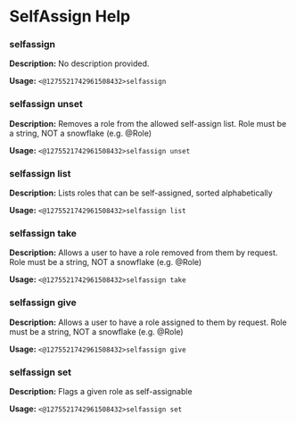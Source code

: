 # SelfAssign Help

### selfassign

**Description:** No description provided.

**Usage:** `<@1275521742961508432>selfassign`

### selfassign unset

**Description:** Removes a role from the allowed self-assign list. Role must be a string, NOT a snowflake (e.g. @Role)

**Usage:** `<@1275521742961508432>selfassign unset`

### selfassign list

**Description:** Lists roles that can be self-assigned, sorted alphabetically

**Usage:** `<@1275521742961508432>selfassign list`

### selfassign take

**Description:** Allows a user to have a role removed from them by request. Role must be a string, NOT a snowflake (e.g. @Role)

**Usage:** `<@1275521742961508432>selfassign take`

### selfassign give

**Description:** Allows a user to have a role assigned to them by request. Role must be a string, NOT a snowflake (e.g. @Role)

**Usage:** `<@1275521742961508432>selfassign give`

### selfassign set

**Description:** Flags a given role as self-assignable

**Usage:** `<@1275521742961508432>selfassign set`

